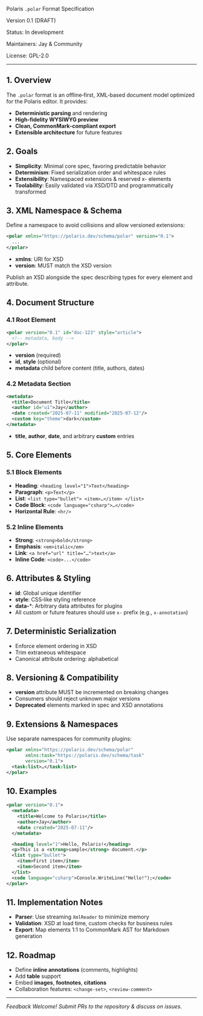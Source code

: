 Polaris `.polar` Format Specification

Version 0.1 (DRAFT)

Status: In development

Maintainers: Jay & Community

License: GPL-2.0

---

## 1. Overview

The `.polar` format is an offline‑first, XML‑based document model optimized for the Polaris editor. It provides:

* **Deterministic parsing** and rendering
* **High‑fidelity WYSIWYG preview**
* **Clean, CommonMark‑compliant export**
* **Extensible architecture** for future features

## 2. Goals

* **Simplicity**: Minimal core spec, favoring predictable behavior
* **Determinism**: Fixed serialization order and whitespace rules
* **Extensibility**: Namespaced extensions & reserved x- elements
* **Toolability**: Easily validated via XSD/DTD and programmatically transformed

## 3. XML Namespace & Schema

Define a namespace to avoid collisions and allow versioned extensions:

```xml
<polar xmlns="https://polaris.dev/schema/polar" version="0.1">
  ...
</polar>
```

* **xmlns**: URI for XSD
* **version**: MUST match the XSD version

Publish an XSD alongside the spec describing types for every element and attribute.

## 4. Document Structure

### 4.1 Root Element

```xml
<polar version="0.1" id="doc-123" style="article">
  <!-- metadata, body -->
</polar>
```

* **version** (required)
* **id**, **style** (optional)
* **metadata** child before content (title, authors, dates)

### 4.2 Metadata Section

```xml
<metadata>
  <title>Document Title</title>
  <author id="u1">Jay</author>
  <date created="2025-07-11" modified="2025-07-12"/>
  <custom key="theme">dark</custom>
</metadata>
```

* **title**, **author**, **date**, and arbitrary **custom** entries

## 5. Core Elements

### 5.1 Block Elements

* **Heading**: `<heading level="1">Text</heading>`
* **Paragraph**: `<p>Text</p>`
* **List**: `<list type="bullet"> <item>…</item> </list>`
* **Code Block**: `<code language="csharp">…</code>`
* **Horizontal Rule**: `<hr/>`

### 5.2 Inline Elements

* **Strong**: `<strong>bold</strong>`
* **Emphasis**: `<em>italic</em>`
* **Link**: `<a href="url" title="…">text</a>`
* **Inline Code**: `<code>...</code>`

## 6. Attributes & Styling

* **id**: Global unique identifier
* **style**: CSS‑like styling reference
* **data-**\*: Arbitrary data attributes for plugins
* All custom or future features should use `x-` prefix (e.g., `x-annotation`)

## 7. Deterministic Serialization

* Enforce element ordering in XSD
* Trim extraneous whitespace
* Canonical attribute ordering: alphabetical

## 8. Versioning & Compatibility

* **version** attribute MUST be incremented on breaking changes
* Consumers should reject unknown major versions
* **Deprecated** elements marked in spec and XSD annotations

## 9. Extensions & Namespaces

Use separate namespaces for community plugins:

```xml
<polar xmlns="https://polaris.dev/schema/polar"
       xmlns:task="https://polaris.dev/schema/task"
       version="0.1">
  <task:list>…</task:list>
</polar>
```

## 10. Examples

```xml
<polar version="0.1">
  <metadata>
    <title>Welcome to Polaris</title>
    <author>Jay</author>
    <date created="2025-07-11"/>
  </metadata>

  <heading level="1">Hello, Polaris!</heading>
  <p>This is a <strong>sample</strong> document.</p>
  <list type="bullet">
    <item>First item</item>
    <item>Second item</item>
  </list>
  <code language="csharp">Console.WriteLine("Hello!");</code>
</polar>
```

## 11. Implementation Notes

* **Parser**: Use streaming `XmlReader` to minimize memory
* **Validation**: XSD at load time, custom checks for business rules
* **Export**: Map elements 1:1 to CommonMark AST for Markdown generation

## 12. Roadmap

* Define **inline annotations** (comments, highlights)
* Add **table** support
* Embed **images**, **footnotes**, **citations**
* Collaboration features: `<change-set>`, `<review-comment>`

---

*Feedback Welcome! Submit PRs to the repository & discuss on issues.*
